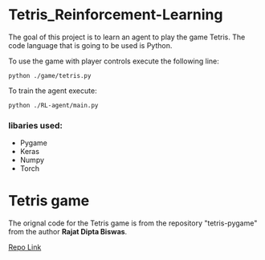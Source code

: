 # Tetris_Reinforcement-Learning
The goal of this project is to learn an agent to play the game Tetris. The code language that is going to be used is Python.

To use the game with player controls execute the following line:
```
python ./game/tetris.py
```

To train the agent execute:
```
python ./RL-agent/main.py
```

### libaries used:
- Pygame 
- Keras
- Numpy
- Torch

# Tetris game
The orignal code for the Tetris game is from the repository "tetris-pygame" from the author **Rajat Dipta Biswas**.

[Repo Link](https://github.com/rajatdiptabiswas/tetris-pygame)
